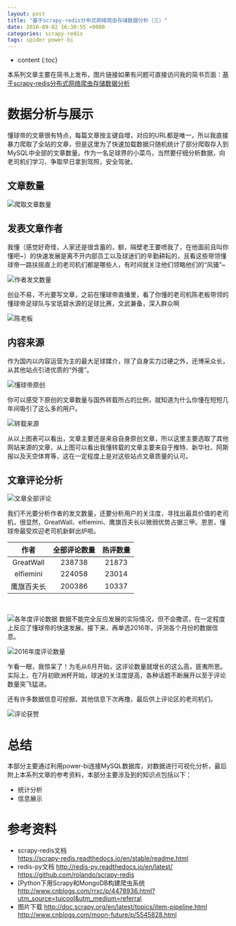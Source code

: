 ```yaml
---
layout: post
title: "基于scrapy-redis分布式网络爬虫存储数据分析（三）"
date: 2016-09-02 16:38:55 +0800
categories: scrapy-redis
tags: spider power-bi
---
```

* content
{:toc}
 

本系列文章主要在简书上发布，图片链接如果有问题可直接访问我的简书页面：[基于scrapy-redis分布式网络爬虫存储数据分析](http://www.jianshu.com/p/8f1e60ce8134)

# 数据分析与展示 #


懂球帝的文章很有特点，每篇文章按主键自增，对应的URL都是唯一，所以我直接暴力爬取了全站的文章，但是这里为了快速加载数据只随机统计了部分爬取存入到MySQL中全部的文章数量。作为一名足球界的小菜鸟，当然要仔细分析数据，向老司机们学习，争取早日拿到驾照，安全驾驶。












## 文章数量 ##

![爬取文章数量](http://upload-images.jianshu.io/upload_images/1242974-7351f28b04771c0c.png?imageMogr2/auto-orient/strip%7CimageView2/2/w/1240)

## 发表文章作者 ##

我懂（感觉好奇怪，人家还是很含蓄的，额，隔壁老王要喷我了，在他面前且叫你懂吧~）的快速发展是离不开内部员工以及球迷们的辛勤耕耘的，且看这些带领懂球帝一路扶摇直上的老司机们都是哪些人，有时间就关注他们领略他们的“风骚”~

![作者发文数量](http://upload-images.jianshu.io/upload_images/1242974-513b87888df87c91.png?imageMogr2/auto-orient/strip%7CimageView2/2/w/1240)

创业不易，不光要写文章，之前在懂球帝直播里，看了你懂的老司机陈老板带领的懂球帝足球队与宝坁碧水源的足球比赛，文武兼备，深入群众啊 


![陈老板](http://upload-images.jianshu.io/upload_images/1242974-216ee897ee34d7f1.png?imageMogr2/auto-orient/strip%7CimageView2/2/w/1240)

## 内容来源 ##

 作为国内以内容运营为主的最大足球媒介，除了自身实力过硬之外，还博采众长，从其他站点引进优质的“外援”。

![懂球帝原创](http://upload-images.jianshu.io/upload_images/1242974-7f9acb7ec269f283.png?imageMogr2/auto-orient/strip%7CimageView2/2/w/1240)

你可以感受下原创的文章数量与国外转载所占的比例，就知道为什么你懂在短短几年间吸引了这么多的用户。

![转载来源](http://upload-images.jianshu.io/upload_images/1242974-85a5eab012a77587.png?imageMogr2/auto-orient/strip%7CimageView2/2/w/1240)

从以上图表可以看出，文章主要还是来自自身原创文章，所以这里主要选取了其他网站来源的文章，从上图可以看出我懂转载的文章主要来自于推特、新华社、阿斯报以及天空体育等，这在一定程度上是对这些站点文章质量的认可。

## 文章评论分析 ##
 
![文章全部评论](http://upload-images.jianshu.io/upload_images/1242974-f59f70f87bb6db18.png?imageMogr2/auto-orient/strip%7CimageView2/2/w/1240)


我们不光要分析作者的发文数量，还要分析用户的关注度，寻找出最具价值的老司机，很显然，GreatWall、elfiemini、鹰旗百夫长以微弱优势占据三甲。恩恩，懂球帝最受欢迎老司机新鲜出炉啦。


|作者|全部评论数量|热评数量|
|:----:|:----:|:----:|
|GreatWall|238738|21873|
|elfiemini|224058|23014|
|鹰旗百夫长|200386|10337|

<br>

![各年度评论数据](http://upload-images.jianshu.io/upload_images/1242974-9953252a7b9ea2bb.png?imageMogr2/auto-orient/strip%7CimageView2/2/w/1240)
数据不能完全反应发展的实际情况，但不会撒谎，在一定程度上反应了懂球帝的快速发展。接下来，再单选2016年，评测各个月份的数据信息。

![2016年度评论数量](http://upload-images.jianshu.io/upload_images/1242974-685fc5e0b79cd0e3.png?imageMogr2/auto-orient/strip%7CimageView2/2/w/1240)
 
乍看一眼，我惊呆了！为毛从6月开始，这评论数量就增长的这么高，匪夷所思。实际上，在7月初欧洲杯开始，球迷的关注度提高，各种话题不断展开以至于评论数量突飞猛进。
 
还有许多数据信息可挖掘，其他信息下次再撸，最后供上评论区的老司机们。
 
![评论获赞](http://upload-images.jianshu.io/upload_images/1242974-05507f06760b092b.png?imageMogr2/auto-orient/strip%7CimageView2/2/w/1240)

# 总结 #

本部分主要通过利用power-bi连接MySQL数据库，对数据进行可视化分析，最后附上本系列文章的参考资料，本部分主要涉及到的知识点包括以下：

- 统计分析
- 信息展示


# 参考资料 #

- scrapy-redis文档  
https://scrapy-redis.readthedocs.io/en/stable/readme.html
- redis-py文档 
http://redis-py.readthedocs.io/en/latest/
https://github.com/rolando/scrapy-redis
- [Python下用Scrapy和MongoDB构建爬虫系统
http://www.cnblogs.com/rrxc/p/4478936.html?utm_source=tuicool&utm_medium=referral
- 图片下载
http://doc.scrapy.org/en/latest/topics/item-pipeline.html
http://www.cnblogs.com/moon-future/p/5545828.html